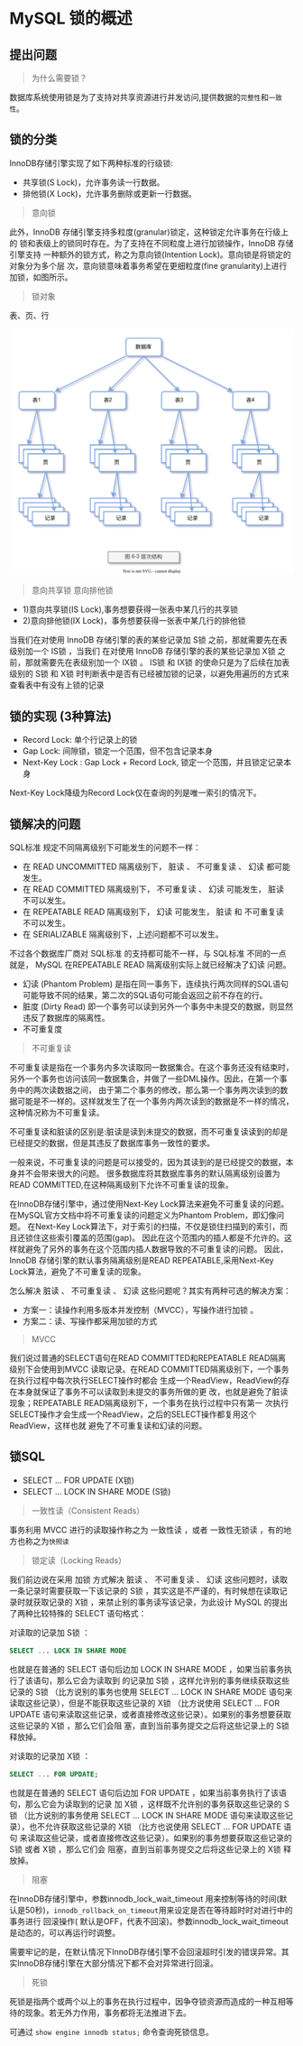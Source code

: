 # MySQL 锁的概述

## 提出问题

> 为什么需要锁？

数据库系统使用锁是为了支持对共享资源进行并发访问,提供数据的`完整性`和`一致性`。

## 锁的分类

InnoDB存储引擎实现了如下两种标准的行级锁:

- 共享锁(S Lock)，允许事务读一行数据。
- 排他锁(X Lock)，允许事务删除或更新一行数据。

> 意向锁

此外，InnoDB 存储引擎支持多粒度(granular)锁定，这种锁定允许事务在行级上的
锁和表级上的锁同时存在。为了支持在不同粒度上进行加锁操作，InnoDB 存储引擎支持
一种额外的锁方式，称之为意向锁(Intention Lock)。意向锁是将锁定的对象分为多个层
次，意向锁意味着事务希望在更细粒度(fine granularity)上进行加锁，如图所示。

> 锁对象

表、页、行

![MySQL-6-3.drawio.svg](./images/MySQL-6-3.drawio.svg)

> 意向共享锁 意向排他锁

- 1)意向共享锁(IS Lock),事务想要获得一张表中某几行的共享锁
- 2)意向排他锁(IX Lock)，事务想要获得一张表中某几行的排他锁

当我们在对使用 InnoDB 存储引擎的表的某些记录加 S锁 之前，那就需要先在表级别加一个 IS锁 ，当我们
在对使用 InnoDB 存储引擎的表的某些记录加 X锁 之前，那就需要先在表级别加一个 IX锁 。 IS锁 和 IX锁
的使命只是为了后续在加表级别的 S锁 和 X锁 时判断表中是否有已经被加锁的记录，以避免用遍历的方式来
查看表中有没有上锁的记录


## 锁的实现 (3种算法)

- Record Lock: 单个行记录上的锁
- Gap Lock: 间隙锁，锁定一个范围，但不包含记录本身
- Next-Key Lock : Gap Lock + Record Lock, 锁定一个范围，并且锁定记录本身

Next-Key Lock降级为Record Lock仅在查询的列是唯一索引的情况下。

## 锁解决的问题

SQL标准 规定不同隔离级别下可能发生的问题不一样：
- 在 READ UNCOMMITTED 隔离级别下， 脏读 、 不可重复读 、 幻读 都可能发生。
- 在 READ COMMITTED 隔离级别下， 不可重复读 、 幻读 可能发生， 脏读 不可以发生。
- 在 REPEATABLE READ 隔离级别下， 幻读 可能发生， 脏读 和 不可重复读 不可以发生。
- 在 SERIALIZABLE 隔离级别下，上述问题都不可以发生。

不过各个数据库厂商对 SQL标准 的支持都可能不一样，与 SQL标准 不同的一点就是， MySQL 在REPEATABLE READ 隔离级别实际上就已经解决了幻读 问题。

- 幻读 (Phantom Problem) 是指在同一事务下，连续执行两次同样的SQL语句可能导致不同的结果，第二次的SQL语句可能会返回之前不存在的行。
- 脏度 (Dirty Read) 即一个事务可以读到另外一个事务中未提交的数据，则显然违反了数据库的隔离性。
- 不可重复度

> 不可重复读

不可重复读是指在一个事务内多次读取同一数据集合。在这个事务还没有结束时，另外一个事务也访问该同一数据集合，并做了一些DML操作。因此，在第一个事务中的两次读数据之间，
由于第二个事务的修改，那么第一个事务两次读到的数据可能是不一样的。这样就发生了在一个事务内两次读到的数据是不一样的情况，这种情况称为不可重复读。

不可重复读和脏读的区别是:脏读是读到未提交的数据，而不可重复读读到的却是已经提交的数据，但是其违反了数据库事务一致性的要求。

一般来说，不可重复读的问题是可以接受的，因为其读到的是已经提交的数据，本身并不会带来很大的问题。
很多数据库将其数据库事务的默认隔离级别设置为READ COMMITTED,在这种隔离级别下允许不可重复读的现象。

在InnoDB存储引擎中，通过使用Next-Key Lock算法来避免不可重复读的问题。在MySQL官方文档中将不可重复读的问题定义为Phantom Problem，即幻像问题。
在Next-Key Lock算法下，对于索引的扫描，不仅是锁住扫描到的索引，而且还锁住这些索引覆盖的范围(gap)。
因此在这个范围内的插人都是不允许的。这样就避免了另外的事务在这个范围内插人数据导致的不可重复读的问题。
因此，InnoDB 存储引擎的默认事务隔离级别是READ REPEATABLE,采用Next-Key Lock算法，避免了不可重复读的现象。

怎么解决 脏读 、 不可重复读 、 幻读 这些问题呢？其实有两种可选的解决方案：

- 方案一：读操作利用多版本并发控制（MVCC），写操作进行加锁 。
- 方案二：读、写操作都采用加锁的方式

> MVCC

我们说过普通的SELECT语句在READ COMMITTED和REPEATABLE READ隔离级别下会使用到MVCC
读取记录。在READ COMMITTED隔离级别下，一个事务在执行过程中每次执行SELECT操作时都会
生成一个ReadView，ReadView的存在本身就保证了事务不可以读取到未提交的事务所做的更
改，也就是避免了脏读现象；REPEATABLE READ隔离级别下，一个事务在执行过程中只有第一
次执行SELECT操作才会生成一个ReadView，之后的SELECT操作都复用这个ReadView，这样也就
避免了不可重复读和幻读的问题。

## 锁SQL

- SELECT ... FOR UPDATE (X锁)
- SELECT ... LOCK IN SHARE MODE (S锁)

> 一致性读（Consistent Reads）

事务利用 MVCC 进行的读取操作称之为 一致性读 ，或者 一致性无锁读 ，有的地方也称之为`快照读`

> 锁定读（Locking Reads）

我们前边说在采用 加锁 方式解决 脏读 、 不可重复读 、 幻读 这些问题时，读取一条记录时需要获取一下该记录的 S锁 ，其实这是不严谨的，有时候想在读取记录时就获取记录的 X锁 ，来禁止别的事务读写该记录，为此设计 MySQL 的提出了两种比较特殊的 SELECT 语句格式：

对读取的记录加 S锁 ：
```sql
SELECT ... LOCK IN SHARE MODE
```
也就是在普通的 SELECT 语句后边加 LOCK IN SHARE MODE ，如果当前事务执行了该语句，那么它会为读取到
的记录加 S锁 ，这样允许别的事务继续获取这些记录的 S锁 （比方说别的事务也使用 SELECT ... LOCK IN
SHARE MODE 语句来读取这些记录），但是不能获取这些记录的 X锁 （比方说使用 SELECT ... FOR UPDATE
语句来读取这些记录，或者直接修改这些记录）。如果别的事务想要获取这些记录的 X锁 ，那么它们会阻
塞，直到当前事务提交之后将这些记录上的 S锁 释放掉。

对读取的记录加 X锁 ：
```sql
SELECT ... FOR UPDATE;
```
也就是在普通的 SELECT 语句后边加 FOR UPDATE ，如果当前事务执行了该语句，那么它会为读取到的记录
加 X锁 ，这样既不允许别的事务获取这些记录的 S锁 （比方说别的事务使用 SELECT ... LOCK IN SHARE
MODE 语句来读取这些记录），也不允许获取这些记录的 X锁 （比方也说使用 SELECT ... FOR UPDATE 语句
来读取这些记录，或者直接修改这些记录）。如果别的事务想要获取这些记录的 S锁 或者 X锁 ，那么它们会
阻塞，直到当前事务提交之后将这些记录上的 X锁 释放掉。

> 阻塞

在InnoDB存储引擎中，参数innodb_lock_wait_timeout 用来控制等待的时间(默认是50秒)，`innodb_rollback_on_timeout`用来设定是否在等待超时时对进行中的事务进行
回滚操作( 默认是OFF，代表不回滚)。参数innodb_lock_wait_timeout 是动态的，可以再运行时调整。

需要牢记的是，在默认情况下InnoDB存储引擎不会回滚超时引发的错误异常。其实InnoDB存储引擎在大部分情况下都不会对异常进行回滚。


> 死锁

死锁是指两个或两个以上的事务在执行过程中，因争夺锁资源而造成的一种互相等待的现象。若无外力作用，事务都将无法推进下去。

可通过 `show engine innodb status;` 命令查询死锁信息。


